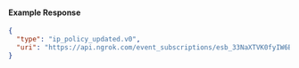 <!-- Code generated for API Clients. DO NOT EDIT. -->

#### Example Response

```json
{
  "type": "ip_policy_updated.v0",
  "uri": "https://api.ngrok.com/event_subscriptions/esb_33NaXTVK0fyIW6BXVgDwU70TIMc/sources/ip_policy_updated.v0"
}
```
